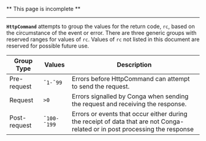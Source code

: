 ** This page is incomplete **

---

**`HttpCommand`** attempts to group the values for the return code, `rc`, based on the circumstance of the event or error. There are three generic groups with reserved ranges for values of `rc`. Values of `rc` not listed in this document are reserved for possible future use.

|Group Type|Values|Description|
|-|-|-|
|Pre-request|`¯1-¯99`|Errors before HttpCommand can attempt to send the request.|
|Request|`>0`|Errors signalled by Conga when sending the request and receiving the response.|
|Post-request|`¯100-¯199`|Errors or events that occur either during the receipt of data that are not Conga-related or in post processing the response|. 
